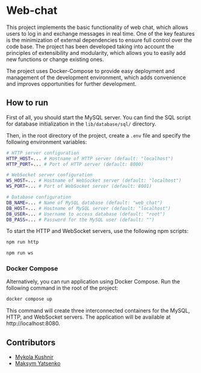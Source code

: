 # Web-chat

This project implements the basic functionality of web chat, which allows users to log in and exchange messages in real time. One of the key features is the minimization of external dependencies to ensure full control over the code base. The project has been developed taking into account the principles of extensibility and modularity, which allows you to easily add new functions or change existing ones.

The project uses Docker-Compose to provide easy deployment and management of the development environment, which adds convenience and improves opportunities for further development.

## How to run

First of all, you should start the MySQL server. You can find the SQL script for database initialization in the `lib/database/sql/` directory.

Then, in the root directory of the project, create a `.env` file and specify the following environment variables:

```bash
# HTTP server configuration
HTTP_HOST=... # Hostname of HTTP server (default: "localhost")
HTTP_PORT=... # Port of HTTP server (default: 8000)

# WebSocket server configuration
WS_HOST=... # Hostname of WebSocket server (default: "localhost")
WS_PORT=... # Port of WebSocket server (default: 8001)

# Database configuration
DB_NAME=... # Name of MySQL database (default: "web_chat")
DB_HOST=... # Hostname of MySQL server (default: "localhost")
DB_USER=... # Username to access database (default: "root")
DB_PASS=... # Password for the MySQL user (default: "")
```

To start the HTTP and WebSocket servers, use the following npm scripts:

```bash
npm run http
```

```bash
npm run ws
```

### Docker Compose

Alternatively, you can run application using Docker Compose. Run the following command in the root of the project:

```bash
docker compose up
```

This command will create three interconnected containers for the MySQL, HTTP, and WebSocket servers. The application will be available at http://localhost:8080.

## Contributors

- [Mykola Kushnir](https://github.com/mkushnir885)
- [Maksym Yatsenko](https://github.com/yatsenkoM)
